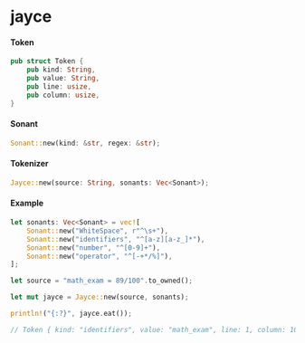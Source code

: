 # jayce

#### Token

```rust
pub struct Token {
    pub kind: String,
    pub value: String,
    pub line: usize,
    pub column: usize,
}
```

#### Sonant

```rust
Sonant::new(kind: &str, regex: &str);
```

#### Tokenizer

```rust
Jayce::new(source: String, sonants: Vec<Sonant>);
```

#### Example

```rust
let sonants: Vec<Sonant> = vec![
    Sonant::new("WhiteSpace", r"^\s+"),
    Sonant::new("identifiers", "^[a-z][a-z_]*"),
    Sonant::new("number", "^[0-9]+"),
    Sonant::new("operator", "^[-+*/%]"),
];

let source = "math_exam = 89/100".to_owned();

let mut jayce = Jayce::new(source, sonants);

println!("{:?}", jayce.eat());

// Token { kind: "identifiers", value: "math_exam", line: 1, column: 10 }
```
